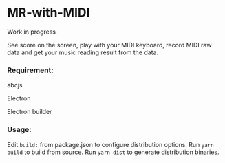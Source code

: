 # MR-with-MIDI
Work in progress

See score on the screen, play with your MIDI keyboard, record MIDI raw data and get your music reading result from the data.

<h3>Requirement:</h3> 

abcjs

Electron

Electron builder

<h3>Usage:</h3>
Edit <code>build:</code> from package.json to configure distribution options.
Run <code>yarn build</code> to build from source.
Run <code>yarn dist</code> to generate distribution binaries.
